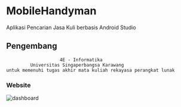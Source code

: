 # MobileHandyman
Aplikasi Pencarian Jasa Kuli berbasis Android Studio

## Pengembang
                        4E - Informatika 
             Universitas Singaperbangsa Karawang
    untuk memenuhi tugas akhir mata kuliah rekayasa perangkat lunak

### Website
![dashboard](sneakpeak/Img1.png)
